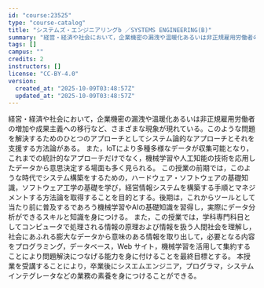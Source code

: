 ```yaml
---
id: "course:23525"
type: "course-catalog"
title: "システムズ・エンジニアリングb ／SYSTEMS ENGINEERING(B)"
summary: "経営・経済や社会において，企業機密の漏洩や温暖化あるいは非正規雇用労働者の増加や成果主義への移行など、さまざまな現象が現れている。このような問題を解決するためのひとつのアプローチとしてシステム論的なアプローチとそれを支援する方法論がある。 …"
tags: []
campus: ""
credits: 2
instructors: []
license: "CC-BY-4.0"
version:
  created_at: "2025-10-09T03:48:57Z"
  updated_at: "2025-10-09T03:48:57Z"
---
```

経営・経済や社会において，企業機密の漏洩や温暖化あるいは非正規雇用労働者の増加や成果主義への移行など、さまざまな現象が現れている。このような問題を解決するためのひとつのアプローチとしてシステム論的なアプローチとそれを支援する方法論がある。 また，IoTにより多種多様なデータが収集可能となり，これまでの統計的なアプローチだけでなく，機械学習や人工知能の技術を応用したデータから意思決定する場面も多く見られる。 この授業の前期では，このような時代でシステム構築をするための，ハードウェア・ソフトウェアの基礎知識，ソフトウェア工学の基礎を学び，経営情報システムを構築する手順とマネジメントする方法論を取得することを目的とする。後期は，これからツールとして当たり前に普及するであろう機械学習やAIの基礎知識を習得し，実際にデータ分析ができるスキルと知識を身につける。 また，この授業では，学科専門科目としてコンピュータで処理される情報の原理および情報を扱う人間社会を理解し，社会にあふれる膨大なデータから意味のある情報を取り出して，必要となる内容をプログラミング，データベース，Web サイト，機械学習を活用して集約することにより問題解決につなげる能力を身に付けることを最終目標とする。 本授業を受講することにより，卒業後にシスエムエンジニア，プログラマ，システムインテグレータなどの業務の素養を身につけることができる。

